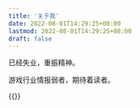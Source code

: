 ```yaml
---
title: '关于我'
date: 2022-08-01T14:29:25+08:00
lastmod: 2022-08-01T14:29:25+08:00
draft: false
---
```


已经失业，重振精神。

游戏行业情报弱者，期待着读者。

{{<strava id="60078800" token="2e6bb2795998475662c48bb090980bb4ce6c4e85" type="activity-summary">}}
